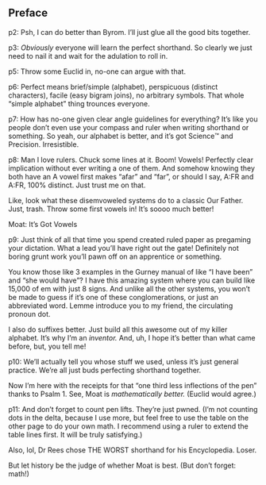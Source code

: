## Preface
p2: Psh, I can do better than Byrom. I’ll just glue all the good bits together.

p3: _Obviously_ everyone will learn the perfect shorthand. So clearly we just need to nail it and wait for the adulation to roll in.

p5: Throw some Euclid in, no-one can argue with that.

p6: Perfect means brief/simple (alphabet), perspicuous (distinct characters), facile (easy bigram joins), no arbitrary symbols. That whole “simple alphabet” thing trounces everyone.

p7: How has no-one given clear angle guidelines for everything? It’s like you people don’t even use your compass and ruler when writing shorthand or something. So yeah, our alphabet is better, and it’s got Science™️ and Precision. Irresistible.

p8: Man I love rulers. Chuck some lines at it. Boom! Vowels! Perfectly clear implication without ever writing a one of them. And somehow knowing they both have an A vowel first makes “afar” and “far”, or should I say, A:FR and A:FR, 100% distinct. Just trust me on that.

Like, look what these disemvoweled systems do to a classic Our Father. Just, trash. Throw some first vowels in! It’s soooo much better!

Moat: It’s Got Vowels

p9: Just think of all that time you spend created ruled paper as pregaming your dictation. What a lead you’ll have right out the gate! Definitely not boring grunt work you’ll pawn off on an apprentice or something.

You know those like 3 examples in the Gurney manual of like “I have been” and “she would have”? I have this amazing system where you can build like 15,000 of em with just 8 signs. And unlike all the other systems, you won’t be made to guess if it’s one of these conglomerations, or just an abbreviated word. Lemme introduce you to my friend, the circulating pronoun dot.

I also do suffixes better. Just build all this awesome out of my killer alphabet. It’s why I’m an _inventor._ And, uh, I hope it’s better than what came before, but, you tell me!

p10: We’ll actually tell you whose stuff we used, unless it’s just general practice. We’re all just buds perfecting shorthand together.

Now I’m here with the receipts for that “one third less inflections of the pen” thanks to Psalm 1. See, Moat is _mathematically better._ (Euclid would agree.)

p11: And don’t forget to count pen lifts. They’re just pwned. (I’m not counting dots in the delta, because I use more, but feel free to use the table on the other page to do your own math. I recommend using a ruler to extend the table lines first. It will be truly satisfying.)

Also, lol, Dr Rees chose THE WORST shorthand for his Encyclopedia. Loser.

But let history be the judge of whether Moat is best. (But don’t forget: math!)